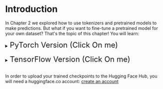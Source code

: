 

# Introduction



In Chapter 2 we explored how to use tokenizers and pretrained models to make predictions. But what if you want to fine-tune a pretrained model for your own dataset? That's the topic of this chapter! You will learn:

<details><summary><span style="font-size: 1.5rem;">PyTorch Version (Click On me)</span></summary>

* How to prepare a large dataset from the Hub
* How to use the high-level `Trainer` API to fine-tune a model
* How to use a custom training loop
* How to leverage the 🤗 Accelerate library to easily run that custom training loop on any distributed setup

</details><br><details><summary><span style="font-size: 1.5rem;">TensorFlow Version (Click On me)</span></summary>

* How to prepare a large dataset from the Hub
* How to use Keras to fine-tune a model
* How to use Keras to get predictions
* How to use a custom metric


</details><br>

In order to upload your trained checkpoints to the Hugging Face Hub, you will need a huggingface.co account: [create an account](https://huggingface.co/join)